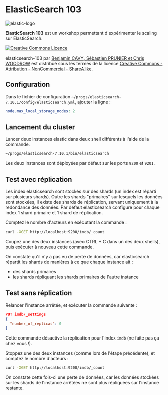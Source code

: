 # ElasticSearch 103

![elastic-logo](https://static-www.elastic.co/v3/assets/bltefdd0b53724fa2ce/blt6ae3d6980b5fd629/5bbca1d1af3a954c36f95ed3/logo-elastic.svg)

**ElasticSearch 103** est un workshop permettant d'expérimenter le scaling sur
ElasticSearch.

<a rel="license" href="http://creativecommons.org/licenses/by-nc-sa/4.0/"><img alt="Creative Commons Licence" style="border-width:0" src="https://i.creativecommons.org/l/by-nc-sa/4.0/88x31.png" /></a>

<span xmlns:dct="http://purl.org/dc/terms/" property="dct:title">elasticsearch-103</span>
par
<a xmlns:cc="http://creativecommons.org/ns#" href="https://github.com/nosql-bootcamp/elasticsearch-101" property="cc:attributionName" rel="cc:attributionURL">Benjamin
CAVY, Sébastien PRUNIER et Chris WOODROW</a> est distribué sous les termes de la licence
<a rel="license" href="http://creativecommons.org/licenses/by-nc-sa/4.0/">Creative
Commons - Attribution - NonCommercial - ShareAlike</a>.

## Configuration

Dans le fichier de configuration
`~/progs/elasticsearch-7.10.1/config/elasticsearch.yml`, ajouter la ligne :

```yml
node.max_local_storage_nodes: 2
```

## Lancement du cluster

Lancer deux instances elastic dans deux shell différents à l'aide de la
commande.

```bash
~/progs/elasticsearch-7.10.1/bin/elasticsearch
```

Les deux instances sont déployées par défaut sur les ports `9200` et `9201`.

## Test avec réplication

Les index elasticsearch sont stockés sur des shards (un index est réparti sur plusieurs shards). Outre les shards "primaires" sur lesquels les données sont stockées, il existe des shards de réplication, servant uniquement à la redondance des données. Par défaut elasticsearch configure pour chaque index 1 shard primaire et 1 shard de réplication.

Comptez le nombre d'acteurs en exécutant la commande :

```bash
curl -XGET http://localhost:9200/imdb/_count
```

Coupez une des deux instances (avec CTRL + C dans un des deux shells), puis
exécuter à nouveau cette commande.

On constate qu'il n'y a pas eu de perte de données, car elasticsearch répartit
les shards de manières à ce que chaque instance ait :

* des shards primaires
* les shards répliquant les shards primaires de l'autre instance

## Test sans réplication

Relancer l'instance arrêtée, et exécuter la commande suivante :

```json
PUT imdb/_settings
{
  "number_of_replicas": 0
}
```

Cette commande désactive la réplication pour l'index `imdb` (ne faite pas ça
chez vous !).

Stoppez une des deux instances (comme lors de l'étape précédente), et comptez le
nombre d'acteurs :

```bash
curl -XGET http://localhost:9200/imdb/_count
```

On constate cette fois-ci une perte de données, car les données stockées sur les
shards de l'instance arrêtées ne sont plus répliquées sur l'instance restante.
